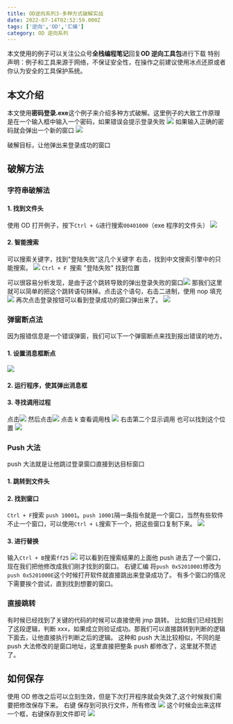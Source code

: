 ```yaml
---
title: OD逆向系列3-多种方式破解实战
date: 2022-07-14T02:52:59.000Z
tags: ['逆向','OD','汇编']
category: OD 逆向系列
---
```

  
本文使用的例子可以关注公众号**全栈编程笔记**回复**OD 逆向工具包**进行下载
特别声明：例子和工具来源于网络，不保证安全性，在操作之前建议使用冰点还原或者你认为安全的工具保护系统。

## 本文介绍

本文使用**密码登录.exe**这个例子来介绍多种方式破解。这里例子的大致工作原理是在一个输入框中输入一个密码，如果错误会提示登录失败
![](images/FkxdbzfdsEEgjLAK3GTUv5EjRigi.png)
如果输入正确的密码就会弹出一个新的窗口
![](images/Fj-C2rdBhdSUfH-NlR3uV9s-9Y_f.png)

破解目标，让他弹出来登录成功的窗口

## 破解方法

### 字符串破解法

#### 1. 找到文件头

使用 OD 打开例子，按下`Ctrl + G`进行搜索`00401000`（exe 程序的文件头）
![](images/FiCrv6CopQGU0PE8kQc-EVHAdrbA.png)

#### 2. 智能搜索

可以搜索关键字，找到"登陆失败"这几个关键字
右击，找到中文搜索引擎中的只能搜索。
![](images/FkjxERu7s4fC9V-w71t4dewDgdxd.png)
`Ctrl + F `搜索 "登陆失败" 找到位置

可以很容易分析发现，是由于这个跳转导致的弹出登录失败的窗口![](images/FsZo5rE2zJiCQDR-TMFEbM44AiOR.png)
那我们这里就可以简单的把这个跳转语句抹掉。点击这个语句，右击二进制，使用 nop 填充
![](images/FmPIIWkNY7M4RPMSVUiWC-QbG8vj.png)
再次点击登录按钮可以看到登录成功的窗口弹出来了。
![](images/FgDA0gdLqFkNbqDY242azfaszYCt.png)

### 弹窗断点法

因为报错信息是一个错误弹窗，我们可以下一个弹窗断点来找到报出错误的地方。

#### 1. 设置消息框断点

![](images/FvE6FwohvCDsZUOph5wS0F5jyZpT.png)

#### 2. 运行程序，使其弹出消息框

#### 3. 寻找调用过程

点击![](images/FrhX5QvA5VyJw0JVZQ2T-nBhgYQn.png)
然后点击![](images/FiA7wsoXiSuQRyFR04XHc-IqScH1.png)
点击 k 查看调用栈
![](images/Fjuho3bdE82I-EJwfHdGMVY10XOK.png)
右击第二个显示调用
也可以找到这个位置
![](images/Fi1Vn7hXtOxNlT1yDmkZpeSBPSxO.png)

### Push 大法

push 大法就是让他跳过登录窗口直接到达目标窗口

#### 1. 跳转到文件头

#### 2. 找到窗口

`Ctrl + F`搜索 `push 10001`。`push 10001`隔一条指令就是一个窗口，当然有些软件不止一个窗口，可以使用`Ctrl + L`搜索下一个，把这些窗口复制下来。
![](images/Fu5jplh4AF6VF-NleD6OJrE_M-lB.png)

#### 3. 进行替换

输入`Ctrl + B`搜索`ff25`
![](images/Flv_R-xi-9z6-baS3Mmbq1JX_wWh.png)
可以看到在搜索结果的上面他 push 进去了一个窗口，现在我们把他修改成我们刚才找到的窗口。
右键汇编 将`push 0x52010001`修改为 `push 0x5201000E`这个时候打开软件就直接跳出来登录成功了。
有多个窗口的情况下需要挨个尝试，直到找到想要的窗口。

### 直接跳转

有时候已经找到了关键的代码的时候可以直接使用 jmp 跳转。
比如我们已经找到了这段逻辑，判断 xxx，如果成立则验证成功。那我们可以直接跳转到判断的逻辑下面去，让他直接执行判断之后的逻辑。
这种和 push 大法比较相似，不同的是 push 大法修改的是窗口地址，这里直接把整条 push 都修改了，这里就不赘述了。

## 如何保存

使用 OD 修改之后可以立刻生效，但是下次打开程序就会失效了,这个时候我们需要把修改保存下来。
右键 保存到可执行文件，所有修改
![](images/FrUWGxgf4JGwxndTTPX0LnY6_HsP.png)
这个时候会出来这样一个框，右键保存到文件即可
![](images/Fq9SfMaNB6hrKXC_NoRyAMEDnH1z.png)